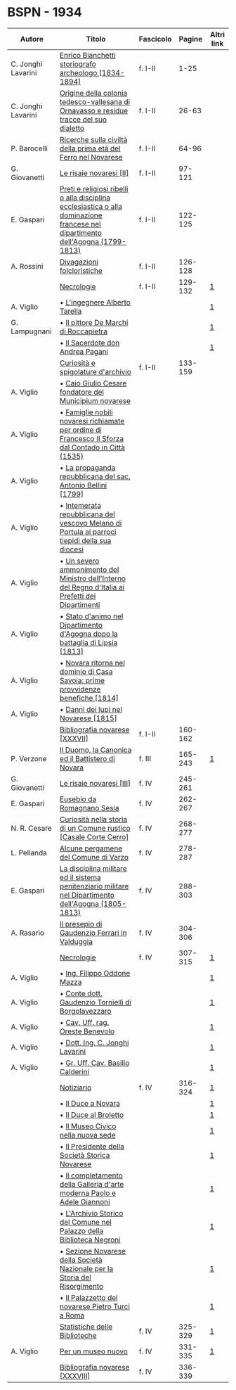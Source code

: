 # BSPN - 1934

| Autore             | Titolo                                                                                                                                                                              | Fascicolo | Pagine  | Altri link                                             |
|--------------------|-------------------------------------------------------------------------------------------------------------------------------------------------------------------------------------|-----------|---------|--------------------------------------------------------|
| C. Jonghi Lavarini | [Enrico Bianchetti storiografo archeologo [1834-1894]](https://en.calameo.com/read/00726073520ca1ae4c5bc)                                                                           | f. I-II   | 1-25    |                                                        |
| C. Jonghi Lavarini | [Origine della colonia tedesco-vallesana di Ornavasso e residue tracce del suo dialetto](https://en.calameo.com/read/00726073520ca1ae4c5bc)                                         | f. I-II   | 26-63   |                                                        |
| P. Barocelli       | [Ricerche sulla civiltà della prima età del Ferro nel Novarese](https://en.calameo.com/read/00726073520ca1ae4c5bc)                                                                  | f. I-II   | 64-96   |                                                        |
| G. Giovanetti      | [Le risaie novaresi [II]](https://en.calameo.com/read/00726073520ca1ae4c5bc)                                                                                                        | f. I-II   | 97-121  |                                                        |
| E. Gaspari         | [Preti e religiosi ribelli o alla disciplina ecclesiastica o alla dominazione francese nel dipartimento dell'Agogna (1799-1813)](https://en.calameo.com/read/00726073520ca1ae4c5bc) | f. I-II   | 122-125 |                                                        |
| A. Rossini         | [Divagazioni folcloristiche](https://en.calameo.com/read/00726073520ca1ae4c5bc)                                                                                                     | f. I-II   | 126-128 |                                                        |
|                    | [Necrologie](http://www.ssno.it/BSPNo/bspn_not34.html#341)                                                                                                                          | f. I-II   | 129-132 | [1](https://en.calameo.com/read/00726073520ca1ae4c5bc) |
| A. Viglio          | • [L'ingegnere Alberto Tarella](http://www.ssno.it/BSPNo/bspn_not34.html#341tar)                                                                                                    |           |         | [1](https://en.calameo.com/read/00726073520ca1ae4c5bc) |
| G. Lampugnani      | • [Il pittore De Marchi di Roccapietra](http://www.ssno.it/BSPNo/bspn_not34.html#341dem)                                                                                            |           |         | [1](https://en.calameo.com/read/00726073520ca1ae4c5bc) |
|                    | • [Il Sacerdote don Andrea Pagani](http://www.ssno.it/BSPNo/bspn_not34.html#341pag)                                                                                                 |           |         | [1](https://en.calameo.com/read/00726073520ca1ae4c5bc) |
|                    | [Curiosità e spigolature d'archivio](https://en.calameo.com/read/00726073520ca1ae4c5bc)                                                                                             | f. I-II   | 133-159 |                                                        |
| A. Viglio          | • [Caio Giulio Cesare fondatore del Municipium novarese](https://en.calameo.com/read/00726073520ca1ae4c5bc)                                                                         |           |         |                                                        |
| A. Viglio          | • [Famiglie nobili novaresi richiamate per ordine di Francesco II Sforza dal Contado in Città (1535)](https://en.calameo.com/read/00726073520ca1ae4c5bc)                            |           |         |                                                        |
| A. Viglio          | • [La propaganda repubblicana del sac. Antonio Bellini [1799]](https://en.calameo.com/read/00726073520ca1ae4c5bc)                                                                   |           |         |                                                        |
| A. Viglio          | • [Intemerata repubblicana del vescovo Melano di Portula ai parroci tiepidi della sua diocesi](https://en.calameo.com/read/00726073520ca1ae4c5bc)                                   |           |         |                                                        |
| A. Viglio          | • [Un severo ammonimento del Ministro dell'Interno del Regno d'Italia ai Prefetti dei Dipartimenti](https://en.calameo.com/read/00726073520ca1ae4c5bc)                              |           |         |                                                        |
| A. Viglio          | • [Stato d'animo nel Dipartimento d'Agogna dopo la battaglia di Lipsia [1813]](https://en.calameo.com/read/00726073520ca1ae4c5bc)                                                   |           |         |                                                        |
| A. Viglio          | • [Novara ritorna nel dominio di Casa Savoia: prime provvidenze benefiche [1814]](https://en.calameo.com/read/00726073520ca1ae4c5bc)                                                |           |         |                                                        |
| A. Viglio          | • [Danni dei lupi nel Novarese [1815]](https://en.calameo.com/read/00726073520ca1ae4c5bc)                                                                                           |           |         |                                                        |
|                    | [Bibliografia novarese [XXXVII]](https://en.calameo.com/read/00726073520ca1ae4c5bc)                                                                                                 | f. I-II   | 160-162 |                                                        |
| P. Verzone         | [Il Duomo, la Canonica ed il Battistero di Novara](http://www.ssno.it/BSPNo/bspn_aromnov.html#XXVIII)                                                                               | f. III    | 165-243 | [1](https://en.calameo.com/read/007260735b9e3075f41b8) |
| G. Giovanetti      | [Le risaie novaresi [III]](https://en.calameo.com/read/0072607351fb22e1afe86)                                                                                                       | f. IV     | 245-261 |                                                        |
| E. Gaspari         | [Eusebio da Romagnano Sesia](https://en.calameo.com/read/0072607351fb22e1afe86)                                                                                                     | f. IV     | 262-267 |                                                        |
| N. R. Cesare       | [Curiosità nella storia di un Comune rustico [Casale Corte Cerro]](https://en.calameo.com/read/0072607351fb22e1afe86)                                                               | f. IV     | 268-277 |                                                        |
| L. Pellanda        | [Alcune pergamene del Comune di Varzo](https://en.calameo.com/read/0072607351fb22e1afe86)                                                                                           | f. IV     | 278-287 |                                                        |
| E. Gaspari         | [La disciplina militare ed il sistema penitenziario militare nel Dipartimento dell'Agogna (1805-1813)](https://en.calameo.com/read/0072607351fb22e1afe86)                           | f. IV     | 288-303 |                                                        |
| A. Rasario         | [Il presepio di Gaudenzio Ferrari in Valduggia](https://en.calameo.com/read/0072607351fb22e1afe86)                                                                                  | f. IV     | 304-306 |                                                        |
|                    | [Necrologie](http://www.ssno.it/BSPNo/bspn_not34.html#344a)                                                                                                                         | f. IV     | 307-315 | [1](https://en.calameo.com/read/0072607351fb22e1afe86) |
| A. Viglio          | • [Ing. Filippo Oddone Mazza](http://www.ssno.it/BSPNo/bspn_not34.html#344odd)                                                                                                      |           |         | [1](https://en.calameo.com/read/0072607351fb22e1afe86) |
| A. Viglio          | • [Conte dott. Gaudenzio Tornielli di Borgolavezzaro](http://www.ssno.it/BSPNo/bspn_not34.html#344tor)                                                                              |           |         | [1](https://en.calameo.com/read/0072607351fb22e1afe86) |
| A. Viglio          | • [Cav. Uff. rag. Oreste Benevolo](http://www.ssno.it/BSPNo/bspn_not34.html#344ben)                                                                                                 |           |         | [1](https://en.calameo.com/read/0072607351fb22e1afe86) |
| A. Viglio          | • [Dott. Ing. C. Jonghi Lavarini](http://www.ssno.it/BSPNo/bspn_not34.html#344lav)                                                                                                  |           |         | [1](https://en.calameo.com/read/0072607351fb22e1afe86) |
| A. Viglio          | • [Gr. Uff. Cav. Basilio Calderini](http://www.ssno.it/BSPNo/bspn_not34.html#344cal)                                                                                                |           |         | [1](https://en.calameo.com/read/0072607351fb22e1afe86) |
|                    | [Notiziario](http://www.ssno.it/BSPNo/bspn_not34.html#344b)                                                                                                                         | f. IV     | 316-324 | [1](https://en.calameo.com/read/0072607351fb22e1afe86) |
|                    | • [Il Duce a Novara](http://www.ssno.it/BSPNo/bspn_not34.html#344dnov)                                                                                                              |           |         | [1](https://en.calameo.com/read/0072607351fb22e1afe86) |
|                    | • [Il Duce al Broletto](http://www.ssno.it/BSPNo/bspn_not34.html#344dbro)                                                                                                           |           |         | [1](https://en.calameo.com/read/0072607351fb22e1afe86) |
|                    | • [Il Museo Civico nella nuova sede](http://www.ssno.it/BSPNo/bspn_not34.html#344mus)                                                                                               |           |         | [1](https://en.calameo.com/read/0072607351fb22e1afe86) |
|                    | • [Il Presidente della Società Storica Novarese](http://www.ssno.it/BSPNo/bspn_not34.html#344pssn)                                                                                  |           |         | [1](https://en.calameo.com/read/0072607351fb22e1afe86) |
|                    | • [Il completamento della Galleria d'arte moderna Paolo e Adele Giannoni](http://www.ssno.it/BSPNo/bspn_not34.html#344gall)                                                         |           |         | [1](https://en.calameo.com/read/0072607351fb22e1afe86) |
|                    | • [L'Archivio Storico del Comune nel Palazzo della Biblioteca Negroni](http://www.ssno.it/BSPNo/bspn_not34.html#344arch)                                                            |           |         | [1](https://en.calameo.com/read/0072607351fb22e1afe86) |
|                    | • [Sezione Novarese della Società Nazionale per la Storia del Risorgimento](http://www.ssno.it/BSPNo/bspn_not34.html#344Nris)                                                       |           |         | [1](https://en.calameo.com/read/0072607351fb22e1afe86) |
|                    | • [Il Palazzetto del novarese Pietro Turci a Roma](http://www.ssno.it/BSPNo/bspn_not34.html#344turci)                                                                               |           |         | [1](https://en.calameo.com/read/0072607351fb22e1afe86) |
|                    | [Statistiche delle Biblioteche](http://www.ssno.it/BSPNo/bspn_not34.html#344c)                                                                                                      | f. IV     | 325-329 | [1](https://en.calameo.com/read/0072607351fb22e1afe86) |
| A. Viglio          | [Per un museo nuovo](http://www.ssno.it/BSPNo/bspn_not34.html#344d)                                                                                                                 | f. IV     | 331-335 | [1](https://en.calameo.com/read/0072607351fb22e1afe86) |
|                    | [Bibliografia novarese [XXXVIII]](https://en.calameo.com/read/0072607351fb22e1afe86)                                                                                                | f. IV     | 336-339 |                                                        |
